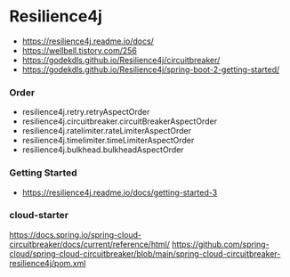 # Resilience4j

- https://resilience4j.readme.io/docs/
- https://wellbell.tistory.com/256
- https://godekdls.github.io/Resilience4j/circuitbreaker/
- https://godekdls.github.io/Resilience4j/spring-boot-2-getting-started/

### Order
- resilience4j.retry.retryAspectOrder
- resilience4j.circuitbreaker.circuitBreakerAspectOrder
- resilience4j.ratelimiter.rateLimiterAspectOrder
- resilience4j.timelimiter.timeLimiterAspectOrder
- resilience4j.bulkhead.bulkheadAspectOrder

### Getting Started

- https://resilience4j.readme.io/docs/getting-started-3



### cloud-starter

https://docs.spring.io/spring-cloud-circuitbreaker/docs/current/reference/html/
https://github.com/spring-cloud/spring-cloud-circuitbreaker/blob/main/spring-cloud-circuitbreaker-resilience4j/pom.xml
